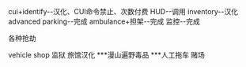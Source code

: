cui+identify--汉化、CUI命令禁止、次数付费
HUD--调用
inventory--汉化
advanced parking--完成
ambulance+担架--完成
监控--完成

各种抢劫

vehicle shop
监狱
旅馆汉化
***漫山遍野毒品
***人工拖车
赌场